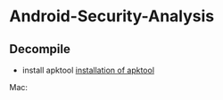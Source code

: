 # Android-Security-Analysis

## Decompile
- install apktool
[installation of apktool](https://stackoverflow.com/questions/34336338/apktool-command-not-found-error)

Mac: 
```

```